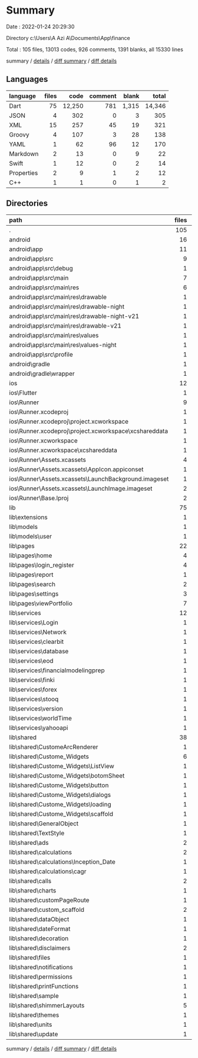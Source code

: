 # Summary

Date : 2022-01-24 20:29:30

Directory c:\Users\A Azi A\Documents\App\finance

Total : 105 files,  13013 codes, 926 comments, 1391 blanks, all 15330 lines

summary / [details](details.md) / [diff summary](diff.md) / [diff details](diff-details.md)

## Languages
| language | files | code | comment | blank | total |
| :--- | ---: | ---: | ---: | ---: | ---: |
| Dart | 75 | 12,250 | 781 | 1,315 | 14,346 |
| JSON | 4 | 302 | 0 | 3 | 305 |
| XML | 15 | 257 | 45 | 19 | 321 |
| Groovy | 4 | 107 | 3 | 28 | 138 |
| YAML | 1 | 62 | 96 | 12 | 170 |
| Markdown | 2 | 13 | 0 | 9 | 22 |
| Swift | 1 | 12 | 0 | 2 | 14 |
| Properties | 2 | 9 | 1 | 2 | 12 |
| C++ | 1 | 1 | 0 | 1 | 2 |

## Directories
| path | files | code | comment | blank | total |
| :--- | ---: | ---: | ---: | ---: | ---: |
| . | 105 | 13,013 | 926 | 1,391 | 15,330 |
| android | 16 | 288 | 47 | 45 | 380 |
| android\app | 11 | 240 | 46 | 31 | 317 |
| android\app\src | 9 | 100 | 43 | 15 | 158 |
| android\app\src\debug | 1 | 5 | 3 | 4 | 12 |
| android\app\src\main | 7 | 90 | 37 | 9 | 136 |
| android\app\src\main\res | 6 | 57 | 18 | 0 | 75 |
| android\app\src\main\res\drawable | 1 | 9 | 0 | 0 | 9 |
| android\app\src\main\res\drawable-night | 1 | 9 | 0 | 0 | 9 |
| android\app\src\main\res\drawable-night-v21 | 1 | 9 | 0 | 0 | 9 |
| android\app\src\main\res\drawable-v21 | 1 | 9 | 0 | 0 | 9 |
| android\app\src\main\res\values | 1 | 11 | 9 | 0 | 20 |
| android\app\src\main\res\values-night | 1 | 10 | 9 | 0 | 19 |
| android\app\src\profile | 1 | 5 | 3 | 2 | 10 |
| android\gradle | 1 | 5 | 1 | 1 | 7 |
| android\gradle\wrapper | 1 | 5 | 1 | 1 | 7 |
| ios | 12 | 403 | 2 | 12 | 417 |
| ios\Flutter | 1 | 26 | 0 | 1 | 27 |
| ios\Runner | 9 | 361 | 2 | 9 | 372 |
| ios\Runner.xcodeproj | 1 | 8 | 0 | 1 | 9 |
| ios\Runner.xcodeproj\project.xcworkspace | 1 | 8 | 0 | 1 | 9 |
| ios\Runner.xcodeproj\project.xcworkspace\xcshareddata | 1 | 8 | 0 | 1 | 9 |
| ios\Runner.xcworkspace | 1 | 8 | 0 | 1 | 9 |
| ios\Runner.xcworkspace\xcshareddata | 1 | 8 | 0 | 1 | 9 |
| ios\Runner\Assets.xcassets | 4 | 233 | 0 | 5 | 238 |
| ios\Runner\Assets.xcassets\AppIcon.appiconset | 1 | 122 | 0 | 1 | 123 |
| ios\Runner\Assets.xcassets\LaunchBackground.imageset | 1 | 52 | 0 | 1 | 53 |
| ios\Runner\Assets.xcassets\LaunchImage.imageset | 2 | 59 | 0 | 3 | 62 |
| ios\Runner\Base.lproj | 2 | 68 | 2 | 1 | 71 |
| lib | 75 | 12,250 | 781 | 1,315 | 14,346 |
| lib\extensions | 1 | 65 | 0 | 11 | 76 |
| lib\models | 1 | 6 | 26 | 7 | 39 |
| lib\models\user | 1 | 6 | 26 | 7 | 39 |
| lib\pages | 22 | 8,067 | 250 | 537 | 8,854 |
| lib\pages\home | 4 | 654 | 39 | 85 | 778 |
| lib\pages\login_register | 4 | 2,039 | 31 | 52 | 2,122 |
| lib\pages\report | 1 | 889 | 8 | 55 | 952 |
| lib\pages\search | 2 | 735 | 11 | 55 | 801 |
| lib\pages\settings | 3 | 929 | 78 | 71 | 1,078 |
| lib\pages\viewPortfolio | 7 | 2,715 | 81 | 201 | 2,997 |
| lib\services | 12 | 876 | 197 | 301 | 1,374 |
| lib\services\Login | 1 | 190 | 13 | 52 | 255 |
| lib\services\Network | 1 | 46 | 1 | 9 | 56 |
| lib\services\clearbit | 1 | 24 | 4 | 10 | 38 |
| lib\services\database | 1 | 104 | 14 | 31 | 149 |
| lib\services\eod | 1 | 39 | 73 | 22 | 134 |
| lib\services\financialmodelingprep | 1 | 54 | 7 | 23 | 84 |
| lib\services\finki | 1 | 27 | 5 | 6 | 38 |
| lib\services\forex | 1 | 63 | 12 | 27 | 102 |
| lib\services\stooq | 1 | 80 | 1 | 16 | 97 |
| lib\services\version | 1 | 13 | 0 | 4 | 17 |
| lib\services\worldTime | 1 | 15 | 1 | 6 | 22 |
| lib\services\yahooapi | 1 | 221 | 66 | 95 | 382 |
| lib\shared | 38 | 3,176 | 305 | 452 | 3,933 |
| lib\shared\CustomeArcRenderer | 1 | 24 | 27 | 5 | 56 |
| lib\shared\Custome_Widgets | 6 | 431 | 3 | 51 | 485 |
| lib\shared\Custome_Widgets\ListView | 1 | 17 | 0 | 6 | 23 |
| lib\shared\Custome_Widgets\botomSheet | 1 | 36 | 1 | 4 | 41 |
| lib\shared\Custome_Widgets\button | 1 | 106 | 0 | 19 | 125 |
| lib\shared\Custome_Widgets\dialogs | 1 | 146 | 2 | 6 | 154 |
| lib\shared\Custome_Widgets\loading | 1 | 51 | 0 | 5 | 56 |
| lib\shared\Custome_Widgets\scaffold | 1 | 75 | 0 | 11 | 86 |
| lib\shared\GeneralObject | 1 | 27 | 0 | 6 | 33 |
| lib\shared\TextStyle | 1 | 112 | 0 | 24 | 136 |
| lib\shared\ads | 2 | 56 | 5 | 14 | 75 |
| lib\shared\calculations | 2 | 130 | 13 | 35 | 178 |
| lib\shared\calculations\Inception_Date | 1 | 12 | 0 | 2 | 14 |
| lib\shared\calculations\cagr | 1 | 118 | 13 | 33 | 164 |
| lib\shared\calls | 2 | 81 | 35 | 31 | 147 |
| lib\shared\charts | 1 | 697 | 114 | 41 | 852 |
| lib\shared\customPageRoute | 1 | 31 | 0 | 5 | 36 |
| lib\shared\custom_scaffold | 2 | 296 | 41 | 43 | 380 |
| lib\shared\dataObject | 1 | 64 | 0 | 19 | 83 |
| lib\shared\dateFormat | 1 | 47 | 0 | 9 | 56 |
| lib\shared\decoration | 1 | 23 | 0 | 6 | 29 |
| lib\shared\disclaimers | 2 | 34 | 0 | 6 | 40 |
| lib\shared\files | 1 | 61 | 0 | 15 | 76 |
| lib\shared\notifications | 1 | 39 | 8 | 17 | 64 |
| lib\shared\permissions | 1 | 35 | 5 | 7 | 47 |
| lib\shared\printFunctions | 1 | 15 | 0 | 3 | 18 |
| lib\shared\sample | 1 | 184 | 3 | 14 | 201 |
| lib\shared\shimmerLayouts | 5 | 352 | 31 | 25 | 408 |
| lib\shared\themes | 1 | 171 | 5 | 24 | 200 |
| lib\shared\units | 1 | 10 | 0 | 8 | 18 |
| lib\shared\update | 1 | 186 | 15 | 42 | 243 |

summary / [details](details.md) / [diff summary](diff.md) / [diff details](diff-details.md)